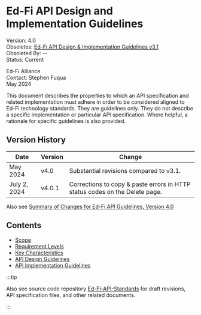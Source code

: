 # Ed-Fi API Design and Implementation Guidelines

Version: 4.0\
Obsoletes: [Ed-Fi API Design & Implementation Guidelines
v3.1](https://github.com/Ed-Fi-Alliance-OSS/Ed-Fi-API-Standards/blob/main/api-guidelines/v3.1)\
Obsoleted By: --\
Status: Current

Ed-Fi Alliance\
Contact: Stephen Fuqua\
May 2024

This document describes the properties to which an API specification and related
implementation must adhere in order to be considered aligned to Ed-Fi technology
standards. They are guidelines only. They do not describe a specific
implementation or particular API specification. Where helpful, a rationale for
specific guidelines is also provided.

## Version History

| Date | Version | Change |
| --- | --- | --- |
| May 2024 | v4.0 | Substantial revisions compared to v3.1. |
| July 2, 2024 | v4.0.1 | Corrections to copy & paste errors in HTTP status codes on the Delete page. |

Also see [Summary of Changes for Ed-Fi API Guidelines, Version
4.0](../summary-of-changes-v40.md)

## Contents

* [Scope](./scope.md)
* [Requirement Levels](./requirement-levels.md)
* [Key Characteristics](./key-characteristics.md)
* [API Design Guidelines](./api-design-guidelines/readme.md)
* [API Implementation Guidelines](./api-implementation-guidelines/readme.md)

:::tip

Also see source code repository
[Ed-Fi-API-Standards](https://github.com/Ed-Fi-Alliance-OSS/Ed-Fi-API-Standards)
for draft revisions, API specification files, and other related documents.

:::
